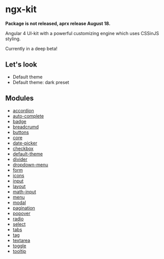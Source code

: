 # ngx-kit

**Package is not released, aprx release August 18.**

Angular 4 UI-kit with a powerful customizing engine which uses CSSinJS styling.

Currently in a deep beta!

## Let's look

* Default theme
* Default theme: dark preset

## Modules

* [accordion](./package/src/accordion)
* [auto-complete](./package/src/auto-complete)
* [badge](./package/src/badge)
* [breadcrumd](./package/src/breadcrumd)
* [buttons](./package/src/buttons)
* [core](./package/src/core)
* [date-picker](./package/src/date-picker)
* [checkbox](./package/src/checkbox)
* [default-theme](./package/src/default-theme)
* [divider](./package/src/divider)
* [dropdown-menu](./package/src/dropdown-menu)
* [form](./package/src/form)
* [icons](./package/src/icons)
* [input](./package/src/input)
* [layout](./package/src/layout)
* [math-input](./package/src/math-input)
* [menu](./package/src/menu)
* [modal](./package/src/modal)
* [pagination](./package/src/pagination)
* [popover](./package/src/popover)
* [radio](./package/src/radio)
* [select](./package/src/select)
* [tabs](./package/src/tabs)
* [tag](./package/src/tag)
* [textarea](./package/src/textarea)
* [toggle](./package/src/toggle)
* [tooltip](./package/src/tooltip)

